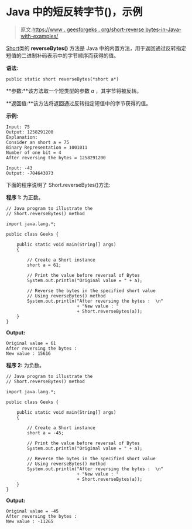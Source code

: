# Java 中的短反转字节()，示例

> 原文:[https://www . geesforgeks . org/short-reverse bytes-in-Java-with-examples/](https://www.geeksforgeeks.org/short-reversebytes-in-java-with-examples/)

[Short](https://www.geeksforgeeks.org/java-lang-short-class-java/)类的 **reverseBytes()** 方法是 Java 中的内置方法，用于返回通过反转指定短值的二进制补码表示中的字节顺序而获得的值。

**语法:**

```
public static short reverseBytes(*short a*)
```

**参数:**该方法取一个短类型的参数 *a* ，其字节将被反转。

**返回值:**该方法将返回通过反转指定短值中的字节获得的值。

**示例:**

```
Input: 75
Output: 1258291200
Explanation:
Consider an short a = 75 
Binary Representation = 1001011
Number of one bit = 4 
After reversing the bytes = 1258291200

Input: -43
Output: -704643073

```

下面的程序说明了 Short.reverseBytes()方法:

**程序 1:** 为正数。

```
// Java program to illustrate the
// Short.reverseBytes() method

import java.lang.*;

public class Geeks {

    public static void main(String[] args)
    {

        // Create a Short instance
        short a = 61;

        // Print the value before reversal of Bytes
        System.out.println("Original value = " + a);

        // Reverse the bytes in the specified short value
        // Using reverseBytes() method
        System.out.println("After reversing the bytes :  \n"
                           + "New value : "
                           + Short.reverseBytes(a));
    }
}
```

**Output:**

```
Original value = 61
After reversing the bytes :  
New value : 15616

```

**程序 2:** 为负数。

```
// Java program to illustrate the
// Short.reverseBytes() method

import java.lang.*;

public class Geeks {

    public static void main(String[] args)
    {

        // Create a Short instance
        short a = -45;

        // Print the value before reversal of Bytes
        System.out.println("Original value = " + a);

        // Reverse the bytes in the specified short value
        // Using reverseBytes() method
        System.out.println("After reversing the bytes :  \n"
                           + "New value : "
                           + Short.reverseBytes(a));
    }
}
```

**Output:**

```
Original value = -45
After reversing the bytes :  
New value : -11265

```